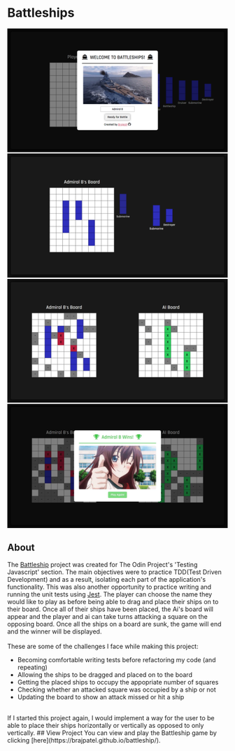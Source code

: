 # Battleships
![preview-img1](https://github.com/brajpatel/battleship/blob/main/dist/images/preview-img1.png)
![preview-img2](https://github.com/brajpatel/battleship/blob/main/dist/images/preview-img2.png)
![preview-img3](https://github.com/brajpatel/battleship/blob/main/dist/images/preview-img3.png)
![preview-img4](https://github.com/brajpatel/battleship/blob/main/dist/images/preview-img4.png)
## About
The [Battleship](https://www.theodinproject.com/lessons/node-path-javascript-battleship) project was created for The Odin Project's 'Testing Javascript' section. The main objectives were to practice TDD(Test Driven Development) and as a result, isolating each part of the application's functionality. This was also another opportunity to practice writing and running the unit tests using [Jest](https://jestjs.io/).
The player can choose the name they would like to play as before being able to drag and place their ships on to their board. Once all of their ships have been placed, the Ai's board will appear and the player and ai can take turns attacking a square on the opposing board. Once all the ships on a board are sunk, the game will end and the winner will be displayed.
<br/><br/>
These are some of the challenges I face while making this project:
- Becoming comfortable writing tests before refactoring my code (and repeating)
- Allowing the ships to be dragged and placed on to the board
- Getting the placed ships to occupy the appopriate number of squares
- Checking whether an attacked square was occupied by a ship or not
- Updating the board to show an attack missed or hit a ship
<br/>
If I started this project again, I would implement a way for the user to be able to place their ships horizontally or vertically as opposed to only vertically.
## View Project
You can view and play the Battleship game by clicking [here](https://brajpatel.github.io/battleship/).
